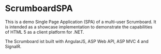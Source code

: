 ScrumboardSPA
=============

This is a demo Single Page Application (SPA) of a multi-user Scrumboard. It is intended as a showcase implementation to demonstrate the capabilities of HTML 5 as a client platform for .NET.

The Scrumboard ist built with AngularJS, ASP Web API, ASP MVC 4 and SignalR.
